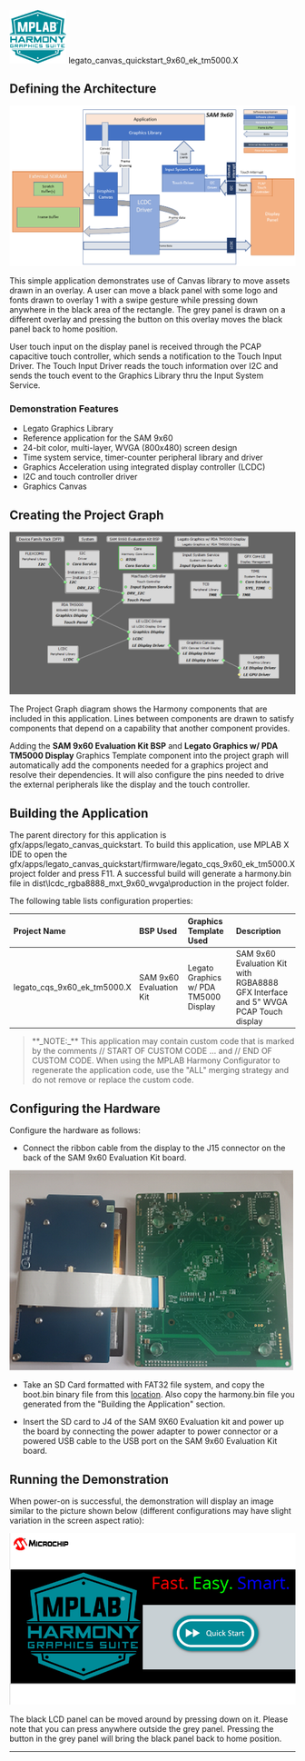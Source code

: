 
![](../../../../docs/images/mhgs.png) legato\_canvas\_quickstart\_9x60\_ek\_tm5000.X

Defining the Architecture
-------------------------

![](../../../../docs/html/legato_canvasqs_sam9x60_canvas_multi_layer_single_buffer_arch.png)

This simple application demonstrates use of Canvas library to move assets drawn in an overlay. A user can move a black panel with some logo and fonts drawn to overlay 1 with a swipe gesture while pressing down anywhere in the black area of the rectangle. The grey panel is drawn on a different overlay and pressing the button on this overlay moves the black panel back to home position.

User touch input on the display panel is received through the PCAP capacitive touch controller, which sends a notification to the Touch Input Driver. The Touch Input Driver reads the touch information over I2C and sends the touch event to the Graphics Library thru the Input System Service.

### Demonstration Features

-   Legato Graphics Library 
-   Reference application for the SAM 9x60
-   24-bit color, multi-layer, WVGA (800x480) screen design
-   Time system service, timer-counter peripheral library and driver 
-   Graphics Acceleration using integrated display controller (LCDC)
-   I2C and touch controller driver
-   Graphics Canvas

Creating the Project Graph
--------------------------

![](../../../../docs/html/legato_sam9x60_canvas_lcdc_no_gpu_wvga_pg.png)

The Project Graph diagram shows the Harmony components that are included in this application. Lines between components are drawn to satisfy components that depend on a capability that another component provides.

Adding the **SAM 9x60 Evaluation Kit BSP** and **Legato Graphics w/ PDA TM5000 Display** Graphics Template component into the project graph will automatically add the components needed for a graphics project and resolve their dependencies. It will also configure the pins needed to drive the external peripherals like the display and the touch controller.

Building the Application
------------------------

The parent directory for this application is gfx/apps/legato\_canvas\_quickstart. To build this application, use MPLAB X IDE to open the gfx/apps/legato\_canvas\_quickstart/firmware/legato\_cqs\_9x60\_ek\_tm5000.X project folder and press F11.
A successful build will generate a harmony.bin file in dist\lcdc_rgba8888_mxt_9x60_wvga\production in the project folder.

The following table lists configuration properties:

|Project Name|BSP Used|Graphics Template Used|Description|
|:-----------|:-------|:---------------------|:----------|
|legato\_cqs\_9x60\_ek\_tm5000.X|SAM 9x60 Evaluation Kit|Legato Graphics w/ PDA TM5000 Display|SAM 9x60 Evaluation Kit with RGBA8888 GFX Interface and 5" WVGA PCAP Touch display|

> \*\*\_NOTE:\_\*\* This application may contain custom code that is marked by the comments // START OF CUSTOM CODE ... and // END OF CUSTOM CODE. When using the MPLAB Harmony Configurator to regenerate the application code, use the "ALL" merging strategy and do not remove or replace the custom code.

Configuring the Hardware
------------------------

Configure the hardware as follows:

-   Connect the ribbon cable from the display to the J15 connector on the back of the SAM 9x60 Evaluation Kit board.

![](../../../../docs/html/sam_9x60_sk_display_conf1.png)

-	Take an SD Card formatted with FAT32 file system, and copy the boot.bin binary file from this [location](../../../boot_image/boot.bin). Also copy the harmony.bin file you generated from the "Building the Application" section.

-   Insert the SD card to J4 of the SAM 9X60 Evaluation kit and power up the board by connecting the power adapter to power connector or a powered USB cable to the USB port on the SAM 9x60 Evaluation Kit board.


Running the Demonstration
-------------------------

When power-on is successful, the demonstration will display an image similar to the picture shown below (different configurations may have slight variation in the screen aspect ratio):

![](../../../../docs/html/legato_canvas_quickstart.png)

The black LCD panel can be moved around by pressing down on it. Please note that you can press anywhere outside the grey panel. Pressing the button in the grey panel will bring the black panel back to home position.

* * * * *

 
